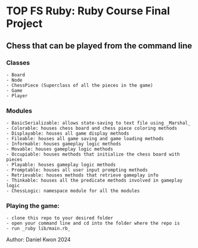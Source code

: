 # TOP FS Ruby: Ruby Course Final Project

## Chess that can be played from the command line

### Classes
    - Board
    - Node
    - ChessPiece (Superclass of all the pieces in the game)
    - Game
    - Player

### Modules
    - BasicSerializable: allows state-saving to text file using _Marshal_
    - Colorable: houses chess board and chess piece coloring methods
    - Displayable: houses all game display methods
    - Fileable: houses all game saving and game loading methods
    - Informable: houses gameplay logic methods
    - Movable: houses gameplay logic methods
    - Occupiable: houses methods that initialize the chess board with pieces
    - Playable: houses gameplay logic methods
    - Promptable: houses all user input prompting methods
    - Retrievable: houses methods that retrieve gameplay info
    - Thinkable: houses all the predicate methods involved in gameplay logic
    - ChessLogic: namespace module for all the modules

### Playing the game:
    - clone this repo to your desired folder
    - open your command line and cd into the folder where the repo is
    - run _ruby lib/main.rb_



Author: Daniel Kwon 2024
